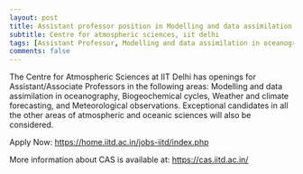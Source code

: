 ```yaml
---
layout: post
title: Assistant professor position in Modelling and data assimilation in oceanography (Delhi, India)
subtitle: Centre for atmospheric sciences, iit delhi
tags: [Assistant Professor, Modelling and data assimilation in oceanography, India]
comments: false
---
```

The Centre for Atmospheric Sciences at IIT Delhi has openings for Assistant/Associate Professors in the following areas: Modelling and data assimilation in oceanography, Biogeochemical cycles, Weather and climate forecasting, and Meteorological observations. Exceptional candidates in all the other areas of atmospheric and oceanic sciences will also be considered. 

Apply Now: https://home.iitd.ac.in/jobs-iitd/index.php

More information about CAS is available at: https://cas.iitd.ac.in/

